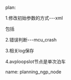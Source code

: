 plan:

1.修改初始参数的方式---xml

包括

2.错误判断---mcu_crash

3.相关log保存

4.avploopslot节点是单次泊车

name: planning_ngp_node
